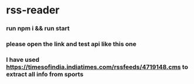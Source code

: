 # rss-reader
### run npm i && run start
### please open the link and test api like this one
### I have used https://timesofindia.indiatimes.com/rssfeeds/4719148.cms to extract all info from sports
